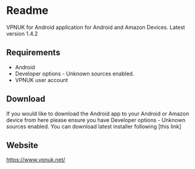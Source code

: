 # Readme

VPNUK for Android application for Android and Amazon Devices. 
Latest version 1.4.2

## Requirements

- Android
- Developer options - Unknown sources enabled.
- VPNUK user account

## Download
If you would like to download the Android app to your Android or Amazon device from here please ensure you have Developer options - Unknown sources enabled.
You can download latest installer following [this link]

## Website

<https://www.vpnuk.net/>
